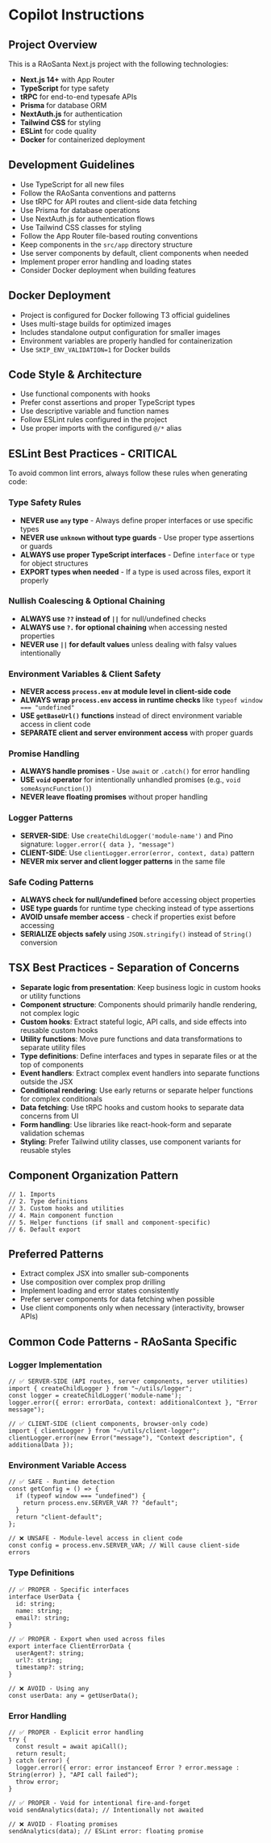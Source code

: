 # Copilot Instructions

<!-- Use this file to provide workspace-specific custom instructions to Copilot. For more details, visit https://code.visualstudio.com/docs/copilot/copilot-customization#_use-a-githubcopilotinstructionsmd-file -->

## Project Overview

This is a RAoSanta Next.js project with the following technologies:

- **Next.js 14+** with App Router
- **TypeScript** for type safety
- **tRPC** for end-to-end typesafe APIs
- **Prisma** for database ORM
- **NextAuth.js** for authentication
- **Tailwind CSS** for styling
- **ESLint** for code quality
- **Docker** for containerized deployment

## Development Guidelines

- Use TypeScript for all new files
- Follow the RAoSanta conventions and patterns
- Use tRPC for API routes and client-side data fetching
- Use Prisma for database operations
- Use NextAuth.js for authentication flows
- Use Tailwind CSS classes for styling
- Follow the App Router file-based routing conventions
- Keep components in the `src/app` directory structure
- Use server components by default, client components when needed
- Implement proper error handling and loading states
- Consider Docker deployment when building features

## Docker Deployment

- Project is configured for Docker following T3 official guidelines
- Uses multi-stage builds for optimized images
- Includes standalone output configuration for smaller images
- Environment variables are properly handled for containerization
- Use `SKIP_ENV_VALIDATION=1` for Docker builds

## Code Style & Architecture

- Use functional components with hooks
- Prefer const assertions and proper TypeScript types
- Use descriptive variable and function names
- Follow ESLint rules configured in the project
- Use proper imports with the configured `@/*` alias

## ESLint Best Practices - CRITICAL

To avoid common lint errors, always follow these rules when generating code:

### Type Safety Rules
- **NEVER use `any` type** - Always define proper interfaces or use specific types
- **NEVER use `unknown` without type guards** - Use proper type assertions or guards
- **ALWAYS use proper TypeScript interfaces** - Define `interface` or `type` for object structures
- **EXPORT types when needed** - If a type is used across files, export it properly

### Nullish Coalescing & Optional Chaining
- **ALWAYS use `??` instead of `||`** for null/undefined checks
- **ALWAYS use `?.` for optional chaining** when accessing nested properties
- **NEVER use `||` for default values** unless dealing with falsy values intentionally

### Environment Variables & Client Safety
- **NEVER access `process.env` at module level in client-side code**
- **ALWAYS wrap `process.env` access in runtime checks** like `typeof window === "undefined"`
- **USE `getBaseUrl()` functions** instead of direct environment variable access in client code
- **SEPARATE client and server environment access** with proper guards

### Promise Handling
- **ALWAYS handle promises** - Use `await` or `.catch()` for error handling
- **USE `void` operator** for intentionally unhandled promises (e.g., `void someAsyncFunction()`)
- **NEVER leave floating promises** without proper handling

### Logger Patterns
- **SERVER-SIDE**: Use `createChildLogger('module-name')` and Pino signature: `logger.error({ data }, "message")`
- **CLIENT-SIDE**: Use `clientLogger.error(error, context, data)` pattern
- **NEVER mix server and client logger patterns** in the same file

### Safe Coding Patterns
- **ALWAYS check for null/undefined** before accessing object properties
- **USE type guards** for runtime type checking instead of type assertions
- **AVOID unsafe member access** - check if properties exist before accessing
- **SERIALIZE objects safely** using `JSON.stringify()` instead of `String()` conversion

## TSX Best Practices - Separation of Concerns

- **Separate logic from presentation**: Keep business logic in custom hooks or utility functions
- **Component structure**: Components should primarily handle rendering, not complex logic
- **Custom hooks**: Extract stateful logic, API calls, and side effects into reusable custom hooks
- **Utility functions**: Move pure functions and data transformations to separate utility files
- **Type definitions**: Define interfaces and types in separate files or at the top of components
- **Event handlers**: Extract complex event handlers into separate functions outside the JSX
- **Conditional rendering**: Use early returns or separate helper functions for complex conditionals
- **Data fetching**: Use tRPC hooks and custom hooks to separate data concerns from UI
- **Form handling**: Use libraries like react-hook-form and separate validation schemas
- **Styling**: Prefer Tailwind utility classes, use component variants for reusable styles

## Component Organization Pattern

```tsx
// 1. Imports
// 2. Type definitions
// 3. Custom hooks and utilities
// 4. Main component function
// 5. Helper functions (if small and component-specific)
// 6. Default export
```

## Preferred Patterns

- Extract complex JSX into smaller sub-components
- Use composition over complex prop drilling
- Implement loading and error states consistently
- Prefer server components for data fetching when possible
- Use client components only when necessary (interactivity, browser APIs)

## Common Code Patterns - RAoSanta Specific

### Logger Implementation
```tsx
// ✅ SERVER-SIDE (API routes, server components, server utilities)
import { createChildLogger } from "~/utils/logger";
const logger = createChildLogger('module-name');
logger.error({ error: errorData, context: additionalContext }, "Error message");

// ✅ CLIENT-SIDE (client components, browser-only code)
import { clientLogger } from "~/utils/client-logger";
clientLogger.error(new Error("message"), "Context description", { additionalData });
```

### Environment Variable Access
```tsx
// ✅ SAFE - Runtime detection
const getConfig = () => {
  if (typeof window === "undefined") {
    return process.env.SERVER_VAR ?? "default";
  }
  return "client-default";
};

// ❌ UNSAFE - Module-level access in client code
const config = process.env.SERVER_VAR; // Will cause client-side errors
```

### Type Definitions
```tsx
// ✅ PROPER - Specific interfaces
interface UserData {
  id: string;
  name: string;
  email?: string;
}

// ✅ PROPER - Export when used across files
export interface ClientErrorData {
  userAgent?: string;
  url?: string;
  timestamp?: string;
}

// ❌ AVOID - Using any
const userData: any = getUserData();
```

### Error Handling
```tsx
// ✅ PROPER - Explicit error handling
try {
  const result = await apiCall();
  return result;
} catch (error) {
  logger.error({ error: error instanceof Error ? error.message : String(error) }, "API call failed");
  throw error;
}

// ✅ PROPER - Void for intentional fire-and-forget
void sendAnalytics(data); // Intentionally not awaited

// ❌ AVOID - Floating promises
sendAnalytics(data); // ESLint error: floating promise
```
